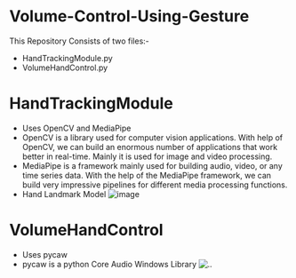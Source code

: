 # Volume-Control-Using-Gesture

This Repository Consists of two files:-
  - HandTrackingModule.py
  - VolumeHandControl.py

# HandTrackingModule
  - Uses OpenCV and MediaPipe
  - OpenCV is a library used for computer vision applications. With help of OpenCV, we can build an enormous number of applications that work better in real-time. Mainly it is used for image and video processing.
  - MediaPipe is a framework mainly used for building audio, video, or any time series data. With the help of the MediaPipe framework, we can build very impressive pipelines for different media processing functions.
  - Hand Landmark Model 
      ![image](https://user-images.githubusercontent.com/81406458/207238073-78ccbd60-fed7-496d-891f-443dbf94a17a.png)

# VolumeHandControl
  - Uses pycaw 
  - pycaw is a python Core Audio Windows Library ![..](https://github.com/AndreMiras/pycaw)
 
